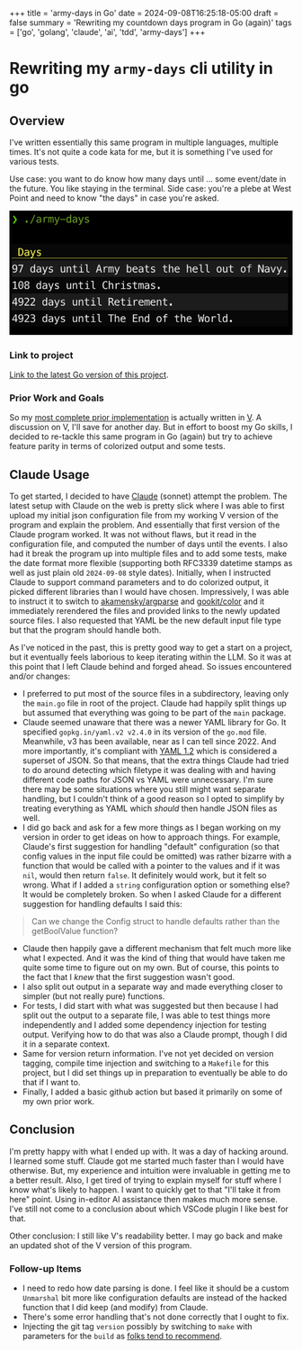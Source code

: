 +++
title = 'army-days in Go'
date = 2024-09-08T16:25:18-05:00
draft = false
summary = 'Rewriting my countdown days program in Go (again)'
tags = ['go', 'golang', 'claude', 'ai', 'tdd', 'army-days']
+++
# Rewriting my `army-days` cli utility in go

## Overview

I've written essentially this same program in multiple languages, multiple times. It's not quite a code kata for me, but it is something I've used for various tests.

Use case: you want to do know how many days until ... some event/date in the future. You like staying in the terminal. Side case: you're a plebe at West Point and need to know "the days" in case you're asked.

![screenshot](./screenshot.png)

### Link to project

[Link to the latest Go version of this project](https://github.com/swilcox/army-days).

### Prior Work and Goals

So my [most complete prior implementation](https://github.com/swilcox/v-army-days) is actually written in [V](https://vlang.io). A discussion on V, I'll save for another day. But in effort to boost my Go skills, I decided to re-tackle this same program in Go (again) but try to achieve feature parity in terms of colorized output and some tests.

## Claude Usage

To get started, I decided to have [Claude](https://claude.ai) (sonnet) attempt the problem. The latest setup with Claude on the web is pretty slick where I was able to first upload my initial json configuration file from my working V version of the program and explain the problem. And essentially that first version of the Claude program worked. It was not without flaws, but it read in the configuration file, and computed the number of days until the events. I also had it break the program up into multiple files and to add some tests, make the date format more flexible (supporting both RFC3339 datetime stamps as well as just plain old `2024-09-08` style dates). Initially, when I instructed Claude to support command parameters and to do colorized output, it picked different libraries than I would have chosen. Impressively, I was able to instruct it to switch to [akamensky/argparse](https://github.com/akamensky/argparse) and [gookit/color](https://github.com/gookit/color) and it immediately rerendered the files and provided links to the newly updated source files. I also requested that YAML be the new default input file type but that the program should handle both.

As I've noticed in the past, this is pretty good way to get a start on a project, but it eventually feels laborious to keep iterating within the LLM. So it was at this point that I left Claude behind and forged ahead. So issues encountered and/or changes:

* I preferred to put most of the source files in a subdirectory, leaving only the `main.go` file in root of the project. Claude had happily split things up but assumed that everything was going to be part of the `main` package.
* Claude seemed unaware that there was a newer YAML library for Go. It specified `gopkg.in/yaml.v2 v2.4.0` in its version of the `go.mod` file. Meanwhile, v3 has been available, near as I can tell since 2022. And more importantly, it's compliant with [YAML 1.2](https://yaml.org/spec/1.2.2/) which is considered a superset of JSON. So that means, that the extra things Claude had tried to do around detecting which filetype it was dealing with and having different code paths for JSON vs YAML were unnecessary. I'm sure there may be some situations where you still might want separate handling, but I couldn't think of a good reason so I opted to simplify by treating everything as YAML which *should* then handle JSON files as well.
* I did go back and ask for a few more things as I began working on my version in order to get ideas on how to approach things. For example, Claude's first suggestion for handling "default" configuration (so that config values in the input file could be omitted) was rather bizarre with a function that would be called with a pointer to the values and if it was `nil`, would then return `false`. It definitely would work, but it felt so wrong. What if I added a `string` configuration option or something else? It would be completely broken. So when I asked Claude for a different suggestion for handling defaults I said this:

> Can we change the Config struct to handle defaults rather than the getBoolValue function?

* Claude then happily gave a different mechanism that felt much more like what I expected. And it was the kind of thing that would have taken me quite some time to figure out on my own. But of course, this points to the fact that I *knew* that the first suggestion wasn't good.
* I also split out output in a separate way and made everything closer to simpler (but not really pure) functions.
* For tests, I did start with what was suggested but then because I had split out the output to a separate file, I was able to test things more independently and I added some dependency injection for testing output. Verifying how to do that was also a Claude prompt, though I did it in a separate context.
* Same for version return information. I've not yet decided on version tagging, compile time injection and switching to a `Makefile` for this project, but I did set things up in preparation to eventually be able to do that if I want to.
* Finally, I added a basic github action but based it primarily on some of my own prior work.

## Conclusion

I'm pretty happy with what I ended up with. It was a day of hacking around. I learned some stuff. Claude got me started much faster than I would have otherwise. But, my experience and intuition were invaluable in getting me to a better result. Also, I get tired of trying to explain myself for stuff where I know what's likely to happen. I want to quickly get to that "I'll take it from here" point. Using in-editor AI assistance then makes much more sense. I've still not come to a conclusion about which VSCode plugin I like best for that.

Other conclusion: I still like V's readability better. I may go back and make an updated shot of the V version of this program.

### Follow-up Items

* I need to redo how date parsing is done. I feel like it should be a custom `Unmarshal` bit more like configuration defaults are instead of the hacked function that I did keep (and modify) from Claude.
* There's some error handling that's not done correctly that I ought to fix.
* Injecting the git tag `version` possibly by switching to `make` with parameters for the `build` as [folks tend to recommend](https://www.reddit.com/r/golang/comments/131kjwg/using_ldflags_to_set_version_information/).